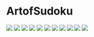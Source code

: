 # ArtofSudoku

![](icon.png)
![](art.jpg)
![](1024-500.jpg)
![](img/0.jpg)
![](img/1.jpg)
![](img/2.jpg)
![](img/3.jpg)
![](img/4.jpg)
![](img/5.jpg)
![](img/6.jpg)
![](img/7.jpg)
